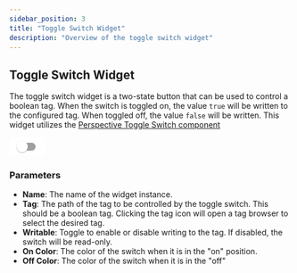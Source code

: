 ```yaml
---
sidebar_position: 3
title: "Toggle Switch Widget"
description: "Overview of the toggle switch widget"
---
```


## Toggle Switch Widget

The toggle switch widget is a two-state button that can be used to control a boolean tag. When the switch is toggled on,
the value `true` will be written to the configured tag. When toggled off, the value `false` will be written. This widget
utilizes the 
[Perspective Toggle Switch component](https://www.docs.inductiveautomation.com/docs/8.1/appendix/components/perspective-components/perspective-input-palette/perspective-toggle-switch)

![toggle_switch_widget.png](../../../../static/img/docs/user-guides/dashboard-guide/preconfigured-widgets/toggle_switch_widget.png)

### Parameters
- **Name**: The name of the widget instance.
- **Tag**: The path of the tag to be controlled by the toggle switch. This should be a boolean tag. Clicking the tag 
icon will open a tag browser to select the desired tag.
- **Writable**: Toggle to enable or disable writing to the tag. If disabled, the switch will be read-only.
- **On Color**: The color of the switch when it is in the "on" position.
- **Off Color**: The color of the switch when it is in the "off"
